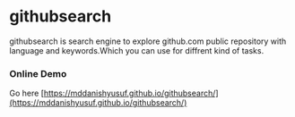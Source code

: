 # githubsearch
githubsearch is search engine to explore github.com public repository with language and keywords.Which you can use for diffrent kind of tasks.

### Online Demo

Go here [https://mddanishyusuf.github.io/githubsearch/](https://mddanishyusuf.github.io/githubsearch/)
